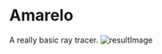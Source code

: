 # Amarelo

A really basic ray tracer.
![resultImage](https://github.com/dindii/Amarelo/assets/19862090/ef5de467-f3be-4f70-84ff-3b18442d3872)

